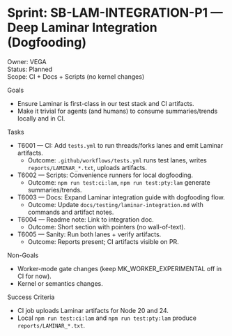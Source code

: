 # Sprint: SB-LAM-INTEGRATION-P1 — Deep Laminar Integration (Dogfooding)

Owner: VEGA  
Status: Planned  
Scope: CI + Docs + Scripts (no kernel changes)

Goals
- Ensure Laminar is first-class in our test stack and CI artifacts.
- Make it trivial for agents (and humans) to consume summaries/trends locally and in CI.

Tasks
- T6001 — CI: Add `tests.yml` to run threads/forks lanes and emit Laminar artifacts.
  - Outcome: `.github/workflows/tests.yml` runs test lanes, writes `reports/LAMINAR_*.txt`, uploads artifacts.
- T6002 — Scripts: Convenience runners for local dogfooding.
  - Outcome: `npm run test:ci:lam`, `npm run test:pty:lam` generate summaries/trends.
- T6003 — Docs: Expand Laminar integration guide with dogfooding flow.
  - Outcome: Update `docs/testing/laminar-integration.md` with commands and artifact notes.
- T6004 — Readme note: Link to integration doc.
  - Outcome: Short section with pointers (no wall-of-text).
- T6005 — Sanity: Run both lanes + verify artifacts.
  - Outcome: Reports present; CI artifacts visible on PR.

Non-Goals
- Worker-mode gate changes (keep MK_WORKER_EXPERIMENTAL off in CI for now).
- Kernel or semantics changes.

Success Criteria
- CI job uploads Laminar artifacts for Node 20 and 24.
- Local `npm run test:ci:lam` and `npm run test:pty:lam` produce `reports/LAMINAR_*.txt`.

